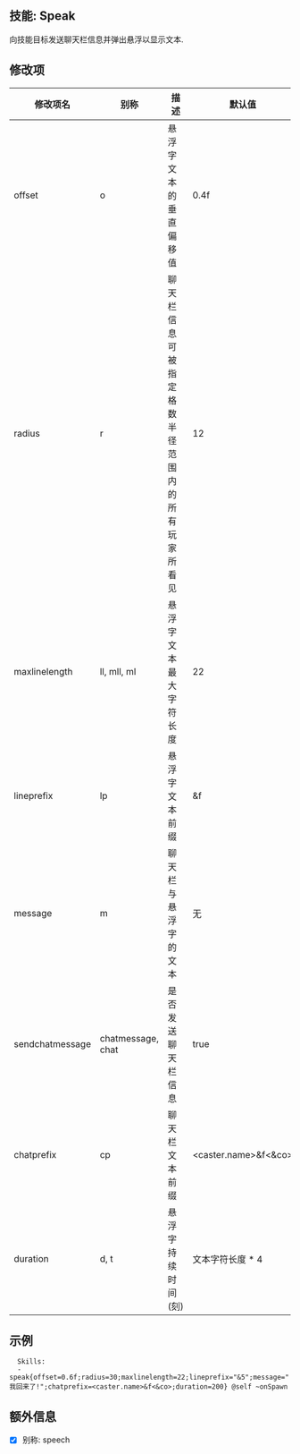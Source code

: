 技能: Speak
--------------------------

向技能目标发送聊天栏信息并弹出悬浮以显示文本.

修改项
----------

| 修改项名 | 别称    | 描述                                                                                                    | 默认值 |
|-----------|------------|----------------------------------------------------------------------------------------------------------------|---------------|
| offset        | o           | 悬浮字文本的垂直偏移值 | 0.4f                             |
| radius        | r           | 聊天栏信息可被指定格数半径范围内的所有玩家所看见 | 12  |                            
| maxlinelength | ll, mll, ml | 悬浮字文本最大字符长度 | 22                               |
| lineprefix    | lp          | 悬浮字文本前缀 | &f                               |
| message       | m           | 聊天栏与悬浮字的文本 | 无                             |
| sendchatmessage | chatmessage, chat | 是否发送聊天栏信息 | true |
| chatprefix    | cp          | 聊天栏文本前缀 | &lt;caster.name&gt;&f&lt;&co&gt; |
| duration      | d, t        | 悬浮字持续时间(刻) | 文本字符长度 * 4              |

示例
--------

      Skills:
      - speak{offset=0.6f;radius=30;maxlinelength=22;lineprefix="&5";message=" 我回来了!";chatprefix=<caster.name>&f<&co>;duration=200} @self ~onSpawn

额外信息
--

- [x] 别称: speech